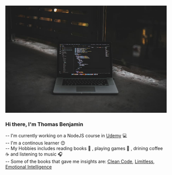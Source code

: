 ![profile](profile.jpg)

### Hi there, I'm Thomas Benjamin
-- I'm currently working on a NodeJS course in [Udemy](https://www.udemy.com/course/the-complete-nodejs-developer-course-2/) :computer:<br>
-- I'm a continous learner :blush: <br>
-- My Hobbies includes reading books :blue_book: , playing games :football: , drining coffee :coffee: and listening to music :headphones: <br>
-- Some of the books that gave me insights are: [Clean Code](https://www.amazon.ca/Clean-Code-Handbook-Software-Craftsmanship/dp/0132350882), [Limitless](https://www.limitlessbook.com/), [Emotional Intelligence](https://www.amazon.ca/Emotional-Intelligence-10th-Anniversary-Matter/dp/055338371X)

